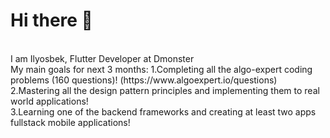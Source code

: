 
<h1>Hi there 👋</h1> </br>
I am Ilyosbek, Flutter Developer at Dmonster</br>
My main goals for next 3 months: 
1.Completing all the algo-expert coding problems (160 questions)! (https://www.algoexpert.io/questions)</br>
2.Mastering all the design pattern principles and implementing them to real world applications!</br>
3.Learning one of the backend frameworks and creating at least two apps fullstack mobile applications!</br>






